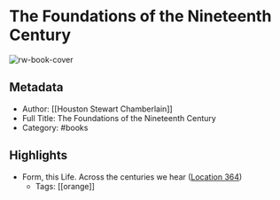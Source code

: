 # The Foundations of the Nineteenth Century

![rw-book-cover](https://m.media-amazon.com/images/I/81wN45u83TL._SY160.jpg)

## Metadata
- Author: [[Houston Stewart Chamberlain]]
- Full Title: The Foundations of the Nineteenth Century
- Category: #books

## Highlights
- Form, this Life. Across the centuries we hear ([Location 364](https://readwise.io/to_kindle?action=open&asin=B07BVWGZFT&location=364))
    - Tags: [[orange]] 
